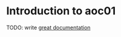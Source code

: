 # Introduction to aoc01

TODO: write [great documentation](http://jacobian.org/writing/what-to-write/)
